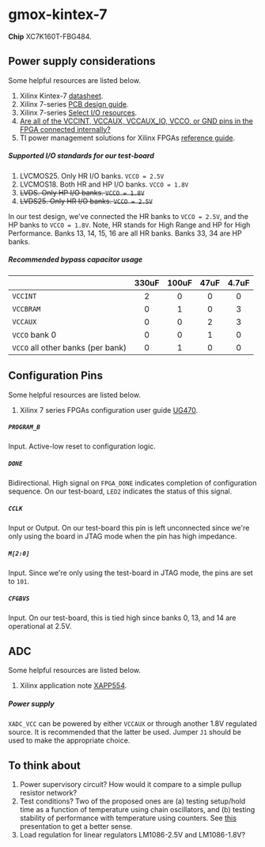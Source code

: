 # gmox-kintex-7

**Chip** XC7K160T-FBG484.

## Power supply considerations

Some helpful resources are listed below.

1. Xilinx Kintex-7 [datasheet](http://www.xilinx.com/support/documentation/data_sheets/ds182_Kintex_7_Data_Sheet.pdf).
2. Xilinx 7-series [PCB design guide](http://www.xilinx.com/support/documentation/user_guides/ug483_7Series_PCB.pdf).
3. Xilinx 7-series [Select I/O resources](http://www.xilinx.com/support/documentation/user_guides/ug471_7Series_SelectIO.pdf).
4. [Are all of the VCCINT, VCCAUX, VCCAUX_IO, VCCO, or GND pins in the FPGA connected internally?](http://www.xilinx.com/support/answers/22338.html)
5. TI power management solutions for Xilinx FPGAs [reference guide](http://www.ti.com/lit/sg/slyt563/slyt563.pdf).

##### Supported I/O standards for our test-board

1. LVCMOS25. Only HR I/O banks. ``VCCO = 2.5V``
2. LVCMOS18. Both HR and HP I/O banks. ``VCCO = 1.8V``
3. ~~LVDS. Only HP I/O banks. ``VCCO = 1.8V``~~
4. ~~LVDS25. Only HR I/O banks. ``VCCO = 2.5V``~~

In our test design, we've connected the HR banks to ``VCCO = 2.5V``, and the HP banks to ``VCCO = 1.8V``. Note, HR stands for High Range and HP for High Performance. Banks 13, 14, 15, 16 are all HR banks. Banks 33, 34 are HP banks.

##### Recommended bypass capacitor usage

|                                      | 330uF | 100uF |  47uF | 4.7uF |
| ------------------------------------ |:-----:|:-----:|:-----:|:-----:|
| ``VCCINT``                           |   2   |   0   |   0   |   0   |
| ``VCCBRAM``                          |   0   |   1   |   0   |   3   |
| ``VCCAUX``                           |   0   |   0   |   2   |   3   |
| ``VCCO`` bank 0                      |   0   |   0   |   1   |   0   |
| ``VCCO`` all other banks (per bank)  |   0   |   1   |   0   |   0   |

## Configuration Pins

Some helpful resources are listed below.

1. Xilinx 7 series FPGAs configuration user guide [UG470](http://www.xilinx.com/support/documentation/user_guides/ug470_7Series_Config.pdf).

##### ``PROGRAM_B``

Input. Active-low reset to configuration logic.

##### ``DONE``

Bidirectional. High signal on ``FPGA_DONE`` indicates completion of configuration sequence. On our test-board, ``LED2`` indicates the status of this signal.

##### ``CCLK``

Input or Output. On our test-board this pin is left unconnected since we're only using the board in JTAG mode when the pin has high impedance.

##### ``M[2:0]``

Input. Since we're only using the test-board in JTAG mode, the pins are set to ``101``.

##### ``CFGBVS``

Input. On our test-board, this is tied high since banks 0, 13, and 14 are operational at 2.5V.

## ADC

Some helpful resources are listed below.

1. Xilinx application note [XAPP554](http://www.xilinx.com/support/documentation/application_notes/xapp554-xadc-layout-guidelines.pdf).

##### Power supply
``XADC_VCC`` can be powered by either ``VCCAUX`` or through another 1.8V regulated source. It is recommended that the latter be used. Jumper ``J1`` should be used to make the appropriate choice.

## To think about

1. Power supervisory circuit? How would it compare to a simple pullup resistor network?
2. Test conditions? Two of the proposed ones are (a) testing setup/hold time as a function of temperature using chain oscillators, and (b) testing stability of performance with temperature using counters. See [this](https://nepp.nasa.gov/respace_mapld11/talks/thu/MAPLD_C/1020%20-%20Sheldon.pdf) presentation to get a better sense.
3. Load regulation for linear regulators LM1086-2.5V and LM1086-1.8V?

